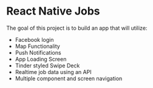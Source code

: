 # React Native Jobs
The goal of this project is to build an app that will utilize:
 - Facebook login
 - Map Functionality
 - Push Notifications
 - App Loading Screen
 - Tinder styled Swipe Deck
 - Realtime job data using an API
 - Multiple component and screen navigation